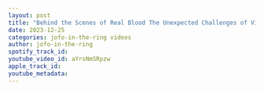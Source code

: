```yaml
---
layout: post
title: "Behind the Scenes of Real Blood The Unexpected Challenges of Viral Promotions"
date: 2023-12-25
categories: jofo-in-the-ring videos
author: jofo-in-the-ring
spotify_track_id: 
youtube_video_id: aYrsNmSRpzw
apple_track_id: 
youtube_metadata: 
---
```

